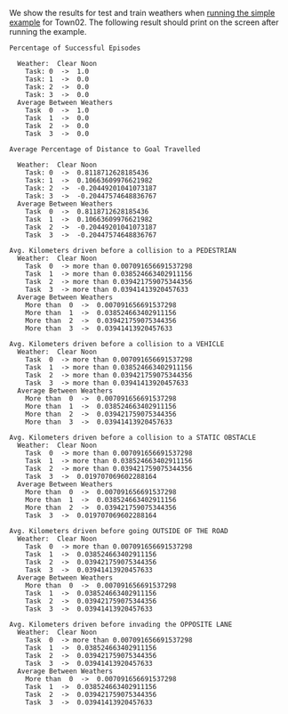 We show the results for test and train weathers when
[running the simple example](benchmark_creating/#expected-results) for Town02.
The following result should print on the screen after running the
example.
    
    
    Percentage of Successful Episodes
    
      Weather:  Clear Noon
        Task: 0  ->  1.0
        Task: 1  ->  0.0
        Task: 2  ->  0.0
        Task: 3  ->  0.0
      Average Between Weathers
        Task  0  ->  1.0
        Task  1  ->  0.0
        Task  2  ->  0.0
        Task  3  ->  0.0
    
    Average Percentage of Distance to Goal Travelled 
    
      Weather:  Clear Noon
        Task: 0  ->  0.8118712628185436
        Task: 1  ->  0.10663609976621982
        Task: 2  ->  -0.20449201041073187
        Task: 3  ->  -0.20447574648836767
      Average Between Weathers
        Task  0  ->  0.8118712628185436
        Task  1  ->  0.10663609976621982
        Task  2  ->  -0.20449201041073187
        Task  3  ->  -0.20447574648836767
    
    Avg. Kilometers driven before a collision to a PEDESTRIAN
      Weather:  Clear Noon
        Task  0  -> more than 0.007091656691537298
        Task  1  -> more than 0.038524663402911156
        Task  2  -> more than 0.039421759075344356
        Task  3  -> more than 0.03941413920457633
      Average Between Weathers
        More than  0  ->  0.007091656691537298
        More than  1  ->  0.038524663402911156
        More than  2  ->  0.039421759075344356
        More than  3  ->  0.03941413920457633
    
    Avg. Kilometers driven before a collision to a VEHICLE
      Weather:  Clear Noon
        Task  0  -> more than 0.007091656691537298
        Task  1  -> more than 0.038524663402911156
        Task  2  -> more than 0.039421759075344356
        Task  3  -> more than 0.03941413920457633
      Average Between Weathers
        More than  0  ->  0.007091656691537298
        More than  1  ->  0.038524663402911156
        More than  2  ->  0.039421759075344356
        More than  3  ->  0.03941413920457633
    
    Avg. Kilometers driven before a collision to a STATIC OBSTACLE
      Weather:  Clear Noon
        Task  0  -> more than 0.007091656691537298
        Task  1  -> more than 0.038524663402911156
        Task  2  -> more than 0.039421759075344356
        Task  3  ->  0.019707069602288164
      Average Between Weathers
        More than  0  ->  0.007091656691537298
        More than  1  ->  0.038524663402911156
        More than  2  ->  0.039421759075344356
        Task  3  ->  0.019707069602288164
    
    Avg. Kilometers driven before going OUTSIDE OF THE ROAD
      Weather:  Clear Noon
        Task  0  -> more than 0.007091656691537298
        Task  1  ->  0.038524663402911156
        Task  2  ->  0.039421759075344356
        Task  3  ->  0.03941413920457633
      Average Between Weathers
        More than  0  ->  0.007091656691537298
        Task  1  ->  0.038524663402911156
        Task  2  ->  0.039421759075344356
        Task  3  ->  0.03941413920457633
    
    Avg. Kilometers driven before invading the OPPOSITE LANE
      Weather:  Clear Noon
        Task  0  -> more than 0.007091656691537298
        Task  1  ->  0.038524663402911156
        Task  2  ->  0.039421759075344356
        Task  3  ->  0.03941413920457633
      Average Between Weathers
        More than  0  ->  0.007091656691537298
        Task  1  ->  0.038524663402911156
        Task  2  ->  0.039421759075344356
        Task  3  ->  0.03941413920457633
        